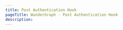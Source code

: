 ```yaml
---
title: Post Authentication Hook
pageTitle: WunderGraph - Post Authentication Hook
description:
---
```

